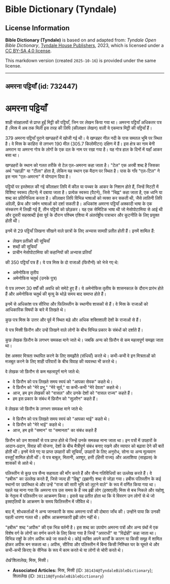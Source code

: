# Bible Dictionary (Tyndale)

## License Information

**Bible Dictionary (Tyndale)** is based on and adapted from: _Tyndale Open Bible Dictionary_, [Tyndale House Publishers](https://tyndaleopenresources.com/), 2023, which is licensed under a [CC BY-SA 4.0 license](https://creativecommons.org/licenses/by-sa/4.0/legalcode.en).

This markdown version (created `2025-10-16`) is provided under the same license.



--------------------------------

## अमरना पट्टियाँ (id: 732447)

अमरना पट्टियाँ
==============

शाही संग्रहालयों से प्राप्त हुईं मिट्टी की पट्टियाँ, जिन पर लेखन किया गया था। अमरना पट्टियाँ अधिकतर पत्र हैं।मिस्र में अब तक मिली इस तरह की लिपि (कीलाक्षर लेखन) वाली ये एकमात्र मिट्टी की पट्टियाँ हैं।

379 अमरना पट्टियाँ पुराने खण्डहरों में खोजी गई थी। ये खण्डहर नील नदी के पास समतल भूमि पर स्थित है। वे मिस्र के काहिरा से लगभग 190 मील (305\.7 किलोमीटर) दक्षिण में हैं। इस क्षेत्र का नाम बेनी अमरान या अमरना गोत्र के लोगों के एक दल के नाम पर रखा गया है। यह गोत्र हाल के दिनों में यहाँ आकर बसा था।

खण्डहरों के स्थान को गलत तरीके से टेल एल\-अमरना कहा जाता है। "टेल" एक अरबी शब्द है जिसका अर्थ "पहाड़ी" या "टीला" होता है, लेकिन यह स्थान एक मैदान पर स्थित है। पास के गाँव "एल\-टिल" ने इस नाम "एल\-अमरना" में योगदान दिया है।

पट्टियों पर इस्तेमाल की गई कीलाक्षर लिपि में कील या पच्चर के आकर के निशान होते हैं, जिन्हें मिटटी में विशिष्ट स्वरूप (पैटर्न) में दबाया जाता है। प्रत्येक स्वरूप (पैटर्न), जिसे "चिह्न" कहा जाता है, एक ध्वनि या शब्द का प्रतिनिधित्व करता है। कीलाक्षर लिपि विभिन्न भाषाओं को व्यक्त कर सकती थी, जैसे लातिनी लिपि अंग्रेज़ी, फ्रेंच और जर्मन भाषाओं को दर्शा सकती है। अधिकांश अमरना पट्टियाँ अक्कादी भाषा के एक संस्करण में लिखी गई हैं, तीन पट्टियों को छोड़कर। यह एक सेमिटिक भाषा थी जो मेसोपोटामिया से आई थी और दूसरी सहस्राब्दी ईसा पूर्व के दौरान पश्चिम एशिया में अंतर्राष्ट्रीय पत्राचार और कूटनीति के लिए प्रयुक्त होती थी।

इनमें से 29 पट्टियाँ लिखना सीखने वाले छात्रों के लिए अभ्यास सामग्री प्रतीत होती हैं। इनमें शामिल हैं:

* लेखन प्रतीकों की सूचियाँ
* शब्दों की सूचियाँ
* प्राचीन मेसोपोटामिया की कहानियों की अभ्यास प्रतियाँ

की 350 पट्टियाँ पत्र हैं। ये पत्र मिस्र के दो राजाओं (फिरौनों) को भेजे गए थे:

* अमेनोफिस तृतीय
* अमेनोफिस चतुर्थ (उनके पुत्र)

ये पत्र लगभग 30 वर्षों की अवधि को समेटे हुए हैं। ये अमेनोफिस तृतीय के शासनकाल के दौरान प्रारंभ होते हैं और अमेनोफिस चतुर्थ की मृत्यु के थोड़े समय बाद समाप्त होते हैं।

इनमें से अधिकांश पत्र सीरिया और फिलिस्तीन के स्थानीय शासकों से हैं। वे मिस्र के राजाओं को आधिकारिक विषयों के बारे में लिखते थे।

कुछ पत्र मिस्र के उत्तर और पूर्व में स्थित बड़े और अधिक शक्तिशाली देशों के राजाओं से हैं।

ये पत्र मिस्री फ़िरौन और उन्हें लिखने वाले लोगों के बीच विभिन्न प्रकार के संबंधों को दर्शाते हैं।

कुछ लेखक फ़िरौन के लगभग समकक्ष माने जाते थे। जबकि अन्य को फ़िरौन से कम महत्वपूर्ण समझा जाता था।

देश अक्सर मित्रता स्थापित करने के लिए समझौते (संधियाँ) करते थे। कभी\-कभी वे इन मित्रताओं को मजबूत करने के लिए शाही परिवारों के बीच विवाह की व्यवस्था भी करते थे।

वे लेखक जो फ़िरौन से कम महत्वपूर्ण माने जाते थे:

* वे फ़िरौन को पत्र लिखते समय स्वयं को "आपका सेवक" कहते थे।
* वे फ़िरौन को "मेरे प्रभु," "मेरे सूर्य," या कभी\-कभी "मेरे देवता" कहते थे।
* आज, हम इन लेखकों को "वासल" और उनके देशों को "वासल राज्य" कहते हैं।
* हम इस प्रकार के संबंध में फ़िरौन को "सुज़रैन" कहते हैं।

वे लेखक जो फ़िरौन के लगभग समकक्ष माने जाते थे:

* वे फ़िरौन को पत्र लिखते समय स्वयं को "आपका भाई" कहते थे।
* वे फ़िरौन को "मेरे भाई" कहते थे।
* आज, हम इसे "समान" या "समानता" का संबंध कहते हैं

फ़िरौन को उन शासकों से पत्र प्राप्त होते थे जिन्हें उनके समकक्ष माना जाता था। इन पत्रों में उपहारों के आदान\-प्रदान, विवाह की योजना, देशों के बीच मैत्रीपूर्ण संबंध बनाए रखने और व्यापार को बढ़ावा देने की बातें होती थीं। इनमें भेजे गए या प्राप्त उपहारों की सूचियाँ, उपहारों के लिए अनुरोध, सोना या अन्य मूल्यवान वस्तुएँ शामिल होती थीं। ये पत्र बाबुल, मितानी, अश्शूर, हत्ती (हित्ती राज्य) और अलाशिया (साइप्रस) के शासकों से आते थे।

पलिस्तीन से कुछ पत्र सैन्य सहायता की माँग करते हैं और सैन्य गतिविधियों का उल्लेख करते हैं। वे "हबीरू" का उल्लेख करते हैं, जिसे जल्द ही "हिब्रू" (इब्रानी) शब्द से जोड़ा गया। हबीरू पलिस्तीन के कई स्थानों पर उपस्थित थे और उन्हें "राजा की सारी भूमि को लूटने वाले" के रूप में वर्णित किया गया था। पहले यह माना गया कि अमरना पत्र उस समय के हैं जब इब्री लोग (इस्राएली) मिस्र से बच निकले और यहोशू के नेतृत्व में पलिस्तीन पर आक्रमण किया। इससे यह प्रतीत होता था कि ये विवरण उन लोगों से थे जो इस्राएलियों के आक्रमण के समय फिलिस्तीन में जीवित थे।

बाद में, शोधकर्ताओं ने अन्य जानकारी के साथ अमरना पत्रों की दोबारा जाँच की। उन्होंने पाया कि उनकी पहली धारणा गलत थी। हबीरू आक्रमणकारी इब्री लोग नहीं थे।

"हबीरू" शब्द "अपीरू" की एक भिन्न वर्तनी है। इस शब्द का उपयोग अमरना पत्रों और अन्य ग्रंथों में एक विशेष वर्ग के लोगों का वर्णन करने के लिए किया गया है जिन्हें "अपराधी" या "विद्रोही" कहा जाता था। विभिन्न राष्ट्रों के लोग अपीरू कहे जा सकते थे। कोई व्यक्ति अपने कार्यों के कारण या किसी समूह में शामिल होकर अपीरू बन सकता था। अपीरू, सीरिया और पलिस्तीन में बिना किसी निश्चित घर के घूमते थे और कभी\-कभी किराए के सैनिक के रूप में काम करते थे या लोगों से चोरी करते थे।

*देखें* शिलालेख; मिस्र, मिस्री।

* **Associated Articles:** मिस्र, मिस्री (ID: `381434@TyndaleBibleDictionary`); शिलालेख (ID: `381110@TyndaleBibleDictionary`)

